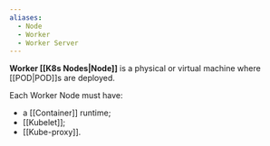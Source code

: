 ```yaml
---
aliases:
  - Node
  - Worker
  - Worker Server
---
```

**Worker [[K8s Nodes|Node]]** is a physical or virtual machine where [[POD|POD]]s are deployed.

Each Worker Node must have:
- a [[Container]] runtime;
- [[Kubelet]];
- [[Kube-proxy]].
